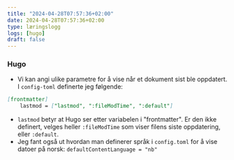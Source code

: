 ```yaml
---
title: "2024-04-28T07:57:36+02:00"
date: 2024-04-28T07:57:36+02:00
type: læringslogg
logs: [hugo]
draft: false
---
```


### Hugo

* Vi kan angi ulike parametre for å vise når et dokument sist ble oppdatert. I `config-toml` definerte jeg følgende: 
```md
[frontmatter]
    lastmod = ["lastmod", ":fileModTime", ":default"]
```
* `lastmod` betyr at Hugo ser etter variabelen i "frontmatter". Er den ikke definert, velges heller `:fileModTime` som viser filens siste oppdatering, eller `:default`.
* Jeg fant også ut hvordan man definerer språk i `config.toml` for å vise datoer på norsk: `defaultContentLanguage = "nb"`
